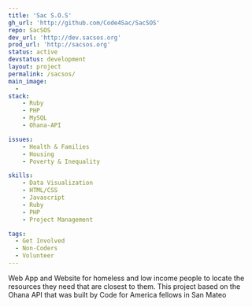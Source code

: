 ```yaml
---
title: 'Sac S.O.S'
gh_url: 'http://github.com/Code4Sac/SacSOS'
repo: SacSOS
dev_url: 'http://dev.sacsos.org'
prod_url: 'http://sacsos.org'
status: active
devstatus: development
layout: project
permalink: /sacsos/
main_image:
  -
stack:
    - Ruby
    - PHP
    - MySQL
    - Ohana-API

issues:
    - Health & Families
    - Housing
    - Poverty & Inequality

skills:
    - Data Visualization
    - HTML/CSS
    - Javascript
    - Ruby
    - PHP
    - Project Management

tags:
  - Get Involved
  - Non-Coders
  - Volunteer
---
```


Web App and Website for homeless and low income people to locate the resources they need that are closest to them. This
project based on the Ohana API that was built by Code for America fellows in San Mateo
